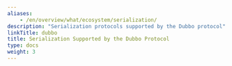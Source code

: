 ```yaml
---
aliases:
    - /en/overview/what/ecosystem/serialization/
description: "Serialization protocols supported by the Dubbo protocol"
linkTitle: dubbo
title: Serialization Supported by the Dubbo Protocol
type: docs
weight: 3
---
```


